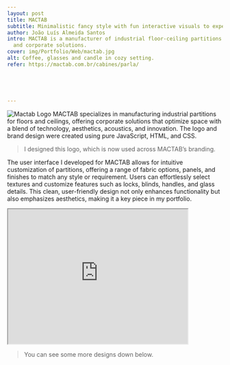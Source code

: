 ```yaml
---
layout: post
title: MACTAB
subtitle: Minimalistic fancy style with fun interactive visuals to experiment with the product.
author: João Luís Almeida Santos
intro: MACTAB is a manufacturer of industrial floor-ceiling partitions
  and corporate solutions.
cover: img/Portfolio/Web/mactab.jpg
alt: Coffee, glasses and candle in cozy setting.
refer: https://mactab.com.br/cabines/parla/





---
```


<style>.post-parallax {
	width: 100%;
	height: 60vh;
	overflow: hidden;
  	background-repeat: no-repeat;
	background-attachment: fixed;
	background-position: center;
	background-size: 60%;
}
</style>

![Mactab Logo](https://mactab.com.br/wp-content/uploads/2023/11/logo-mactab-novo.png)
MACTAB specializes in manufacturing industrial partitions for floors and ceilings, offering corporate solutions that optimize space with a blend of technology, aesthetics, acoustics, and innovation. The logo and brand design were created using pure JavaScript, HTML, and CSS.
>   I designed this logo, which is now used across MACTAB’s branding.

The user interface I developed for MACTAB allows for
intuitive customization of partitions, offering a
range of fabric options, panels, and finishes to
match any style or requirement. Users can
effortlessly select textures and customize
features such as locks, blinds, handles, and glass
details. This clean, user-friendly design not only
enhances functionality but also emphasizes aesthetics,
making it a key piece in my portfolio.

<iframe width="420" height="315"
src="https://www.youtube.com/embed/OFG6XV8jaBE">
</iframe>

> You can see some more designs down below.


<div class="post-parallax" style="background-image: url('../img/Portfolio/Web/Mactab/1.jpg');"></div>

<div class="post-parallax" style=" background-image: url('../img/Portfolio/Web/Mactab/2.png');"></div>
